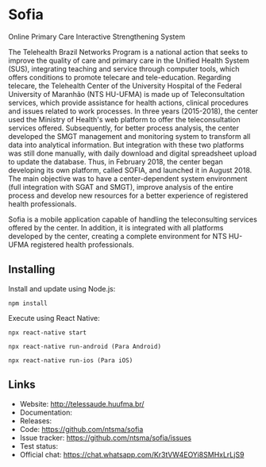 # Sofia
Online Primary Care Interactive Strengthening System

The Telehealth Brazil Networks Program is a national action that seeks to improve the quality of care and primary care in the Unified Health System (SUS), integrating teaching and service through computer tools, which offers conditions to promote telecare and tele-education. Regarding telecare, the Telehealth Center of the University Hospital of the Federal University of Maranhão (NTS HU-UFMA) is made up of Teleconsultation services, which provide assistance for health actions, clinical procedures and issues related to work processes. In three years (2015-2018), the center used the Ministry of Health's web platform to offer the teleconsultation services offered. Subsequently, for better process analysis, the center developed the SMGT management and monitoring system to transform all data into analytical information. But integration with these two platforms was still done manually, with daily download and digital spreadsheet upload to update the database. Thus, in February 2018, the center began developing its own platform, called SOFIA, and launched it in August 2018. The main objective was to have a center-dependent system environment (full integration with SGAT and SMGT), improve analysis of the entire process and develop new resources for a better experience of registered health professionals.

Sofia is a mobile application capable of handling the teleconsulting services offered by the center. In addition, it is integrated with all platforms developed by the center, creating a complete environment for NTS HU-UFMA registered health professionals.

Installing
----------

Install and update using Node.js:

    npm install


Execute using React Native:

    npx react-native start
    
    npx react-native run-android (Para Android)
    
    npx react-native run-ios (Para iOS)

Links
-----

* Website: http://telessaude.huufma.br/
* Documentation: 
* Releases: 
* Code: https://github.com/ntsma/sofia
* Issue tracker: https://github.com/ntsma/sofia/issues
* Test status: 
* Official chat: https://chat.whatsapp.com/Kr3tVW4EOYi8SMHxLrLjS9

